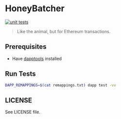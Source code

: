 # HoneyBatcher

[![unit tests](https://github.com/rugpullindex/honeybatcher/actions/workflows/main.yml/badge.svg)](https://github.com/rugpullindex/honeybatcher/actions/workflows/main.yml)

> Like the animal, but for Ethereum transactions.

## Prerequisites

- Have [dapptools](https://github.com/dapphub/dapptools#installation) installed

## Run Tests

```bash
DAPP_REMAPPINGS=$(cat remappings.txt) dapp test -vv
```

## LICENSE

See LICENSE file.
